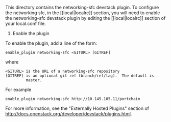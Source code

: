 This directory contains the networking-sfc devstack plugin.  To
configure the networking sfc, in the [[local|localrc]] section,
you will need to enable the networking-sfc devstack plugin by
 editing the [[local|localrc]] section of your local.conf file.

1) Enable the plugin

To enable the plugin, add a line of the form:

    enable_plugin networking-sfc <GITURL> [GITREF]

where

    <GITURL> is the URL of a networking-sfc repository
    [GITREF] is an optional git ref (branch/ref/tag).  The default is
             master.

For example

    enable_plugin networking-sfc http://10.145.105.11/portchain

For more information, see the "Externally Hosted Plugins" section of
http://docs.openstack.org/developer/devstack/plugins.html.
